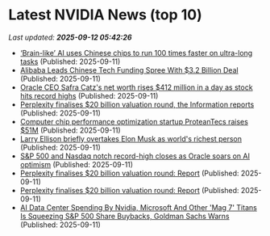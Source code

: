 # Latest NVIDIA News (top 10)
_Last updated: **2025-09-12 05:42:26**_

- [‘Brain-like’ AI uses Chinese chips to run 100 times faster on ultra-long tasks](https://www.thestar.com.my/tech/tech-news/2025/09/11/brain-like-ai-uses-chinese-chips-to-run-100-times-faster-on-ultra-long-tasks) (Published: 2025-09-11)
- [Alibaba Leads Chinese Tech Funding Spree With $3.2 Billion Deal](https://financialpost.com/pmn/business-pmn/alibaba-leads-chinese-tech-funding-spree-with-3-2-billion-deal) (Published: 2025-09-11)
- [Oracle CEO Safra Catz's net worth rises $412 million in a day as stock hits record highs](https://www.livemint.com/companies/people/oracle-ceo-safra-catzs-net-worth-rises-412-million-in-a-day-as-stock-hits-record-highs-11757561344698.html) (Published: 2025-09-11)
- [Perplexity finalises $20 billion valuation round, the Information reports](https://www.thehindubusinessline.com/info-tech/perplexity-finalises-20-billion-valuation-round-the-information-reports/article70036339.ece) (Published: 2025-09-11)
- [Computer chip performance optimization startup ProteanTecs raises $51M](https://siliconangle.com/2025/09/10/computer-chip-performance-optimization-startup-proteantecs-raises-51m/) (Published: 2025-09-11)
- [Larry Ellison briefly overtakes Elon Musk as world's richest person](https://www.abc.net.au/news/2025-09-11/larry-ellison-overtakes-elon-musk-world-richest-person/105761394) (Published: 2025-09-11)
- [S&P 500 and Nasdaq notch record-high closes as Oracle soars on AI optimism](https://economictimes.indiatimes.com/markets/stocks/news/sp-500-and-nasdaq-notch-record-high-closes-as-oracle-soars-on-ai-optimism/articleshow/123819869.cms) (Published: 2025-09-11)
- [Perplexity finalises $20 billion valuation round: Report](https://economictimes.indiatimes.com/tech/funding/perplexity-finalises-20-billion-valuation-round-report/articleshow/123819986.cms) (Published: 2025-09-11)
- [Perplexity finalises $20 billion valuation round: Report](https://economictimes.indiatimes.com/tech/artificial-intelligence/perplexity-finalises-20-billion-valuation-round-report/articleshow/123819782.cms) (Published: 2025-09-11)
- [AI Data Center Spending By Nvidia, Microsoft And Other 'Mag 7' Titans Is Squeezing S&P 500 Share Buybacks, Goldman Sachs Warns](https://finance.yahoo.com/news/ai-data-center-spending-nvidia-013113237.html) (Published: 2025-09-11)
